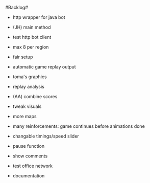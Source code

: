 #Backlog#

* http wrapper for java bot
* (JH) main method
* test http bot client
* max 8 per region
* fair setup
* automatic game replay output
* toma's graphics

* replay analysis
* (AA) combine scores
* tweak visuals
* more maps
* many reinforcements: game continues before animations done
* changable timings/speed slider
* pause function
* show comments
* test office network
* documentation